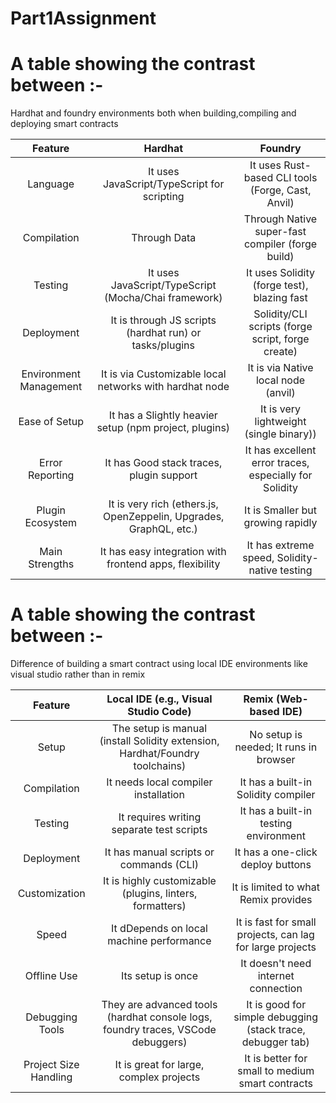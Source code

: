 # Part1Assignment


# A table showing the contrast between :-
Hardhat and foundry environments both when building,compiling and deploying smart contracts

| Feature                  |                     Hardhat                                |                                Foundry                         |
| :------------:           |           :------------:                                   |                 :------------:                                 |
| Language                 |    It uses JavaScript/TypeScript for scripting              |               It uses Rust-based CLI tools (Forge, Cast, Anvil)      |
| Compilation              |           Through Data                                             |                 Through Native super-fast compiler (forge build)       |
| Testing                  |         It uses JavaScript/TypeScript (Mocha/Chai framework)     |                   It uses  Solidity (forge test), blazing fast     |
| Deployment               |         It is through JS scripts (hardhat run) or tasks/plugins        |          Solidity/CLI scripts (forge script, forge create)     |
| Environment Management   |    It is via Customizable local networks with hardhat node          |                  It is via Native local node (anvil)                      |
| Ease of Setup            |   It has a Slightly heavier setup (npm project, plugins)          |                 It is very lightweight (single binary))              |
| Error Reporting          |    It has Good stack traces, plugin support                      |             It has excellent error traces, especially for Solidity     |
| Plugin Ecosystem         |It is very rich (ethers.js, OpenZeppelin, Upgrades, GraphQL, etc.)|               It is Smaller but growing rapidly                    |
| Main Strengths           |     It has easy integration with frontend apps, flexibility       |                   It has extreme speed, Solidity-native testing         |


# A table showing the contrast between :-
Difference of building a smart contract using local IDE environments like visual studio rather than in remix

| Feature               |        Local IDE (e.g., Visual Studio Code)                            |            Remix (Web-based IDE)                               |
| :------------:        | :------------:                                                         |           :------------:                                       |
| Setup                 | The setup is manual (install Solidity extension, Hardhat/Foundry toolchains)  |          No setup is needed; It runs in browser                      |
| Compilation           |        It needs local compiler installation                               |          It has a built-in Solidity compiler                            |
| Testing               |        It requires writing separate test scripts                          |          It has a built-in testing environment                          |
| Deployment            |       It has manual scripts or commands (CLI)                                |       It has a one-click deploy buttons                              |
| Customization         |        It is highly customizable (plugins, linters, formatters)              |          It is limited to what Remix provides                        |
| Speed                 |        It dDepends on local machine performance                            |    It is fast for small projects, can lag for large projects         |
| Offline Use           |       Its setup is once                                               |          It doesn't need internet connection                         |          
| Debugging Tools       |     They are advanced tools (hardhat console logs, foundry traces, VSCode debuggers)  |    It is good for simple debugging (stack trace, debugger tab)       |
| Project Size Handling |       It is great for large, complex projects                               |          It is better for small to medium smart contracts            |
